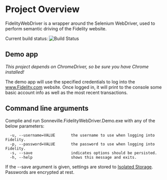 # Project Overview
FidelityWebDriver is a wrapper around the Selenium WebDriver, used to perform semantic driving of the Fidelity website.

Current build status: ![Build Status](http://sonnevillej.ddns.net:9000/app/rest/builds/buildType:(id:FidelityWebDriver_Build)/statusIcon)

## Demo app
_This project depends on ChromeDriver, so be sure you have Chrome installed!_

The demo app will use the specified credentials to log into the www.Fidelity.com website. Once logged in, it will print to the console some basic account info as well as the most recent transactions.

## Command line arguments
Complie and run Sonneville.FidelityWebDriver.Demo.exe with any of the below parameters:
```
  -u, --username=VALUE       the username to use when logging into Fidelity.
  -p, --password=VALUE       the password to use when logging into Fidelity.
  -s, --save                 indicates options should be persisted.
  -h, --help                 shows this message and exits.
```
If the --save argument is given, settings are stored to [Isolated Storage](https://msdn.microsoft.com/en-us/library/3ak841sy(v=vs.110).aspx). Passwords are encrypted at rest.

